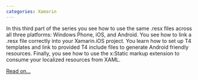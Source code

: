 ```yaml
---
categories: Xamarin
---
```


In this third part of the series you see how to use the same .resx files across all three platforms: Windows Phone, iOS, and Android. 
You see how to link a .resx file correctly into your Xamarin.iOS project. 
You learn how to set up T4 templates and link to provided T4 include files to generate Android friendly resources. 
Finally, you see how to use the x:Static markup extension to consume your localized resources from XAML.

[Read on...](http://www.codeproject.com/Articles/818535/Building-Localizable-Cross-Platform-Apps-with-Xama)